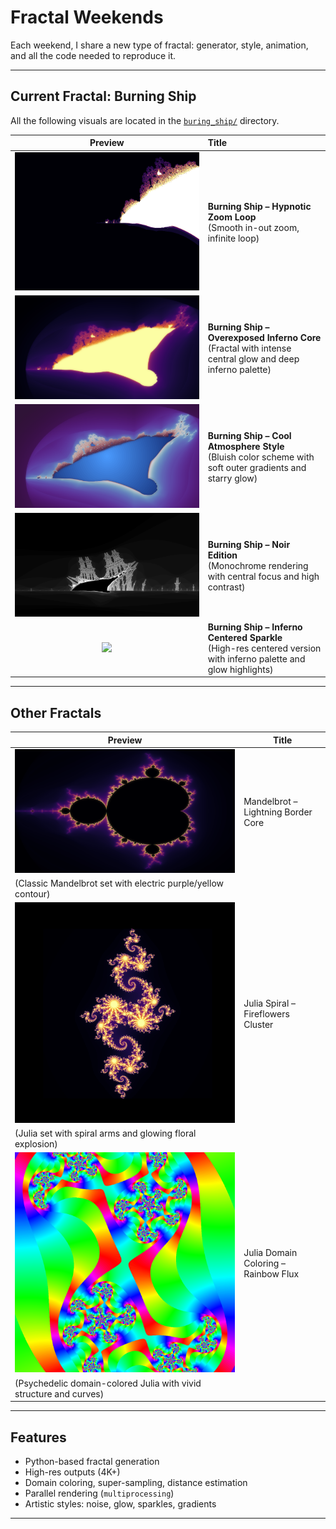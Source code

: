 # Fractal Weekends

Each weekend, I share a new type of fractal: generator, style, animation, and all the code needed to reproduce it.

---

##  Current Fractal: Burning Ship

All the following visuals are located in the [`buring_ship/`](./buring_ship) directory.

| Preview | Title |
|:-------:|:-----|
| ![](./buring_ship/burning_ship_zoom_loop.gif) | **Burning Ship – Hypnotic Zoom Loop**<br>(Smooth in-out zoom, infinite loop) |
| ![](./buring_ship/burning_ship_4k.png) | **Burning Ship – Overexposed Inferno Core**<br>(Fractal with intense central glow and deep inferno palette) |
| ![](./buring_ship/burning_ship_4k_ultra.png) | **Burning Ship – Cool Atmosphere Style**<br>(Bluish color scheme with soft outer gradients and starry glow) |
| ![](./buring_ship/burning_ship_bateau_centre_4k.png) | **Burning Ship – Noir Edition**<br>(Monochrome rendering with central focus and high contrast) |
| ![](./buring_ship/burning_ship_inferno.png) | **Burning Ship – Inferno Centered Sparkle**<br>(High-res centered version with inferno palette and glow highlights) |

---

##  Other Fractals

| Preview | Title |
|--------|-------|
| ![](./buring_ship/mandelbrot_distance_4k.png) | Mandelbrot – Lightning Border Core
(Classic Mandelbrot set with electric purple/yellow contour) |
| ![](./buring_ship/julia_a.png) | Julia Spiral – Fireflowers Cluster
(Julia set with spiral arms and glowing floral explosion) |
| ![](./buring_ship/julia_fra.png) | Julia Domain Coloring – Rainbow Flux
(Psychedelic domain-colored Julia with vivid structure and curves)|

---

## Features

- Python-based fractal generation
- High-res outputs (4K+)
- Domain coloring, super-sampling, distance estimation
- Parallel rendering (`multiprocessing`)
- Artistic styles: noise, glow, sparkles, gradients

---

